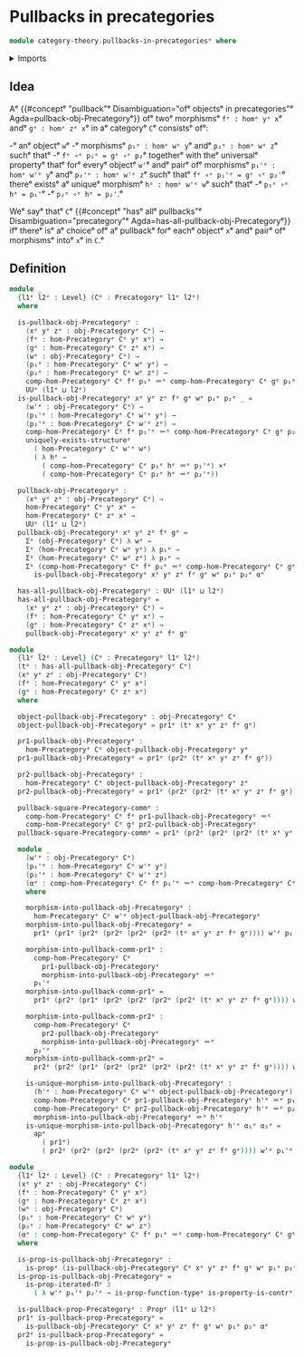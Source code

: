 # Pullbacks in precategories

```agda
module category-theory.pullbacks-in-precategoriesᵉ where
```

<details><summary>Imports</summary>

```agda
open import category-theory.precategoriesᵉ

open import foundation.action-on-identifications-functionsᵉ
open import foundation.cartesian-product-typesᵉ
open import foundation.contractible-typesᵉ
open import foundation.dependent-pair-typesᵉ
open import foundation.identity-typesᵉ
open import foundation.iterated-dependent-product-typesᵉ
open import foundation.propositionsᵉ
open import foundation.uniqueness-quantificationᵉ
open import foundation.universe-levelsᵉ
```

</details>

## Idea

Aᵉ
{{#conceptᵉ "pullback"ᵉ Disambiguation="ofᵉ objectsᵉ in precategories"ᵉ Agda=pullback-obj-Precategoryᵉ}}
ofᵉ twoᵉ morphismsᵉ `fᵉ : homᵉ yᵉ x`ᵉ andᵉ `gᵉ : homᵉ zᵉ x`ᵉ in aᵉ categoryᵉ `C`ᵉ consistsᵉ ofᵉ:

-ᵉ anᵉ objectᵉ `w`ᵉ
-ᵉ morphismsᵉ `p₁ᵉ : homᵉ wᵉ y`ᵉ andᵉ `p₂ᵉ : homᵉ wᵉ z`ᵉ suchᵉ thatᵉ
-ᵉ `fᵉ ∘ᵉ p₁ᵉ = gᵉ ∘ᵉ p₂`ᵉ togetherᵉ with theᵉ universalᵉ propertyᵉ thatᵉ forᵉ everyᵉ objectᵉ
  `w'`ᵉ andᵉ pairᵉ ofᵉ morphismsᵉ `p₁'ᵉ : homᵉ w'ᵉ y`ᵉ andᵉ `p₂'ᵉ : homᵉ w'ᵉ z`ᵉ suchᵉ thatᵉ
  `fᵉ ∘ᵉ p₁'ᵉ = gᵉ ∘ᵉ p₂'`ᵉ thereᵉ existsᵉ aᵉ uniqueᵉ morphismᵉ `hᵉ : homᵉ w'ᵉ w`ᵉ suchᵉ thatᵉ
-ᵉ `p₁ᵉ ∘ᵉ hᵉ = p₁'`ᵉ
-ᵉ `p₂ᵉ ∘ᵉ hᵉ = p₂'`.ᵉ

Weᵉ sayᵉ thatᵉ `C`ᵉ
{{#conceptᵉ "hasᵉ allᵉ pullbacks"ᵉ Disambiguation="precategory"ᵉ Agda=has-all-pullback-obj-Precategoryᵉ}}
ifᵉ thereᵉ isᵉ aᵉ choiceᵉ ofᵉ aᵉ pullbackᵉ forᵉ eachᵉ objectᵉ `x`ᵉ andᵉ pairᵉ ofᵉ morphismsᵉ
intoᵉ `x`ᵉ in `C`.ᵉ

## Definition

```agda
module _
  {l1ᵉ l2ᵉ : Level} (Cᵉ : Precategoryᵉ l1ᵉ l2ᵉ)
  where

  is-pullback-obj-Precategoryᵉ :
    (xᵉ yᵉ zᵉ : obj-Precategoryᵉ Cᵉ) →
    (fᵉ : hom-Precategoryᵉ Cᵉ yᵉ xᵉ) →
    (gᵉ : hom-Precategoryᵉ Cᵉ zᵉ xᵉ) →
    (wᵉ : obj-Precategoryᵉ Cᵉ) →
    (p₁ᵉ : hom-Precategoryᵉ Cᵉ wᵉ yᵉ) →
    (p₂ᵉ : hom-Precategoryᵉ Cᵉ wᵉ zᵉ) →
    comp-hom-Precategoryᵉ Cᵉ fᵉ p₁ᵉ ＝ᵉ comp-hom-Precategoryᵉ Cᵉ gᵉ p₂ᵉ →
    UUᵉ (l1ᵉ ⊔ l2ᵉ)
  is-pullback-obj-Precategoryᵉ xᵉ yᵉ zᵉ fᵉ gᵉ wᵉ p₁ᵉ p₂ᵉ _ =
    (w'ᵉ : obj-Precategoryᵉ Cᵉ) →
    (p₁'ᵉ : hom-Precategoryᵉ Cᵉ w'ᵉ yᵉ) →
    (p₂'ᵉ : hom-Precategoryᵉ Cᵉ w'ᵉ zᵉ) →
    comp-hom-Precategoryᵉ Cᵉ fᵉ p₁'ᵉ ＝ᵉ comp-hom-Precategoryᵉ Cᵉ gᵉ p₂'ᵉ →
    uniquely-exists-structureᵉ
      ( hom-Precategoryᵉ Cᵉ w'ᵉ wᵉ)
      ( λ hᵉ →
        ( comp-hom-Precategoryᵉ Cᵉ p₁ᵉ hᵉ ＝ᵉ p₁'ᵉ) ×ᵉ
        ( comp-hom-Precategoryᵉ Cᵉ p₂ᵉ hᵉ ＝ᵉ p₂'ᵉ))

  pullback-obj-Precategoryᵉ :
    (xᵉ yᵉ zᵉ : obj-Precategoryᵉ Cᵉ) →
    hom-Precategoryᵉ Cᵉ yᵉ xᵉ →
    hom-Precategoryᵉ Cᵉ zᵉ xᵉ →
    UUᵉ (l1ᵉ ⊔ l2ᵉ)
  pullback-obj-Precategoryᵉ xᵉ yᵉ zᵉ fᵉ gᵉ =
    Σᵉ (obj-Precategoryᵉ Cᵉ) λ wᵉ →
    Σᵉ (hom-Precategoryᵉ Cᵉ wᵉ yᵉ) λ p₁ᵉ →
    Σᵉ (hom-Precategoryᵉ Cᵉ wᵉ zᵉ) λ p₂ᵉ →
    Σᵉ (comp-hom-Precategoryᵉ Cᵉ fᵉ p₁ᵉ ＝ᵉ comp-hom-Precategoryᵉ Cᵉ gᵉ p₂ᵉ) λ αᵉ →
      is-pullback-obj-Precategoryᵉ xᵉ yᵉ zᵉ fᵉ gᵉ wᵉ p₁ᵉ p₂ᵉ αᵉ

  has-all-pullback-obj-Precategoryᵉ : UUᵉ (l1ᵉ ⊔ l2ᵉ)
  has-all-pullback-obj-Precategoryᵉ =
    (xᵉ yᵉ zᵉ : obj-Precategoryᵉ Cᵉ) →
    (fᵉ : hom-Precategoryᵉ Cᵉ yᵉ xᵉ) →
    (gᵉ : hom-Precategoryᵉ Cᵉ zᵉ xᵉ) →
    pullback-obj-Precategoryᵉ xᵉ yᵉ zᵉ fᵉ gᵉ

module _
  {l1ᵉ l2ᵉ : Level} (Cᵉ : Precategoryᵉ l1ᵉ l2ᵉ)
  (tᵉ : has-all-pullback-obj-Precategoryᵉ Cᵉ)
  (xᵉ yᵉ zᵉ : obj-Precategoryᵉ Cᵉ)
  (fᵉ : hom-Precategoryᵉ Cᵉ yᵉ xᵉ)
  (gᵉ : hom-Precategoryᵉ Cᵉ zᵉ xᵉ)
  where

  object-pullback-obj-Precategoryᵉ : obj-Precategoryᵉ Cᵉ
  object-pullback-obj-Precategoryᵉ = pr1ᵉ (tᵉ xᵉ yᵉ zᵉ fᵉ gᵉ)

  pr1-pullback-obj-Precategoryᵉ :
    hom-Precategoryᵉ Cᵉ object-pullback-obj-Precategoryᵉ yᵉ
  pr1-pullback-obj-Precategoryᵉ = pr1ᵉ (pr2ᵉ (tᵉ xᵉ yᵉ zᵉ fᵉ gᵉ))

  pr2-pullback-obj-Precategoryᵉ :
    hom-Precategoryᵉ Cᵉ object-pullback-obj-Precategoryᵉ zᵉ
  pr2-pullback-obj-Precategoryᵉ = pr1ᵉ (pr2ᵉ (pr2ᵉ (tᵉ xᵉ yᵉ zᵉ fᵉ gᵉ)))

  pullback-square-Precategory-commᵉ :
    comp-hom-Precategoryᵉ Cᵉ fᵉ pr1-pullback-obj-Precategoryᵉ ＝ᵉ
    comp-hom-Precategoryᵉ Cᵉ gᵉ pr2-pullback-obj-Precategoryᵉ
  pullback-square-Precategory-commᵉ = pr1ᵉ (pr2ᵉ (pr2ᵉ (pr2ᵉ (tᵉ xᵉ yᵉ zᵉ fᵉ gᵉ))))

  module _
    (w'ᵉ : obj-Precategoryᵉ Cᵉ)
    (p₁'ᵉ : hom-Precategoryᵉ Cᵉ w'ᵉ yᵉ)
    (p₂'ᵉ : hom-Precategoryᵉ Cᵉ w'ᵉ zᵉ)
    (αᵉ : comp-hom-Precategoryᵉ Cᵉ fᵉ p₁'ᵉ ＝ᵉ comp-hom-Precategoryᵉ Cᵉ gᵉ p₂'ᵉ)
    where

    morphism-into-pullback-obj-Precategoryᵉ :
      hom-Precategoryᵉ Cᵉ w'ᵉ object-pullback-obj-Precategoryᵉ
    morphism-into-pullback-obj-Precategoryᵉ =
      pr1ᵉ (pr1ᵉ (pr2ᵉ (pr2ᵉ (pr2ᵉ (pr2ᵉ (tᵉ xᵉ yᵉ zᵉ fᵉ gᵉ)))) w'ᵉ p₁'ᵉ p₂'ᵉ αᵉ))

    morphism-into-pullback-comm-pr1ᵉ :
      comp-hom-Precategoryᵉ Cᵉ
        pr1-pullback-obj-Precategoryᵉ
        morphism-into-pullback-obj-Precategoryᵉ ＝ᵉ
      p₁'ᵉ
    morphism-into-pullback-comm-pr1ᵉ =
      pr1ᵉ (pr2ᵉ (pr1ᵉ (pr2ᵉ (pr2ᵉ (pr2ᵉ (pr2ᵉ (tᵉ xᵉ yᵉ zᵉ fᵉ gᵉ)))) w'ᵉ p₁'ᵉ p₂'ᵉ αᵉ)))

    morphism-into-pullback-comm-pr2ᵉ :
      comp-hom-Precategoryᵉ Cᵉ
        pr2-pullback-obj-Precategoryᵉ
        morphism-into-pullback-obj-Precategoryᵉ ＝ᵉ
      p₂'ᵉ
    morphism-into-pullback-comm-pr2ᵉ =
      pr2ᵉ (pr2ᵉ (pr1ᵉ (pr2ᵉ (pr2ᵉ (pr2ᵉ (pr2ᵉ (tᵉ xᵉ yᵉ zᵉ fᵉ gᵉ)))) w'ᵉ p₁'ᵉ p₂'ᵉ αᵉ)))

    is-unique-morphism-into-pullback-obj-Precategoryᵉ :
      (h'ᵉ : hom-Precategoryᵉ Cᵉ w'ᵉ object-pullback-obj-Precategoryᵉ) →
      comp-hom-Precategoryᵉ Cᵉ pr1-pullback-obj-Precategoryᵉ h'ᵉ ＝ᵉ p₁'ᵉ →
      comp-hom-Precategoryᵉ Cᵉ pr2-pullback-obj-Precategoryᵉ h'ᵉ ＝ᵉ p₂'ᵉ →
      morphism-into-pullback-obj-Precategoryᵉ ＝ᵉ h'ᵉ
    is-unique-morphism-into-pullback-obj-Precategoryᵉ h'ᵉ α₁ᵉ α₂ᵉ =
      apᵉ
        ( pr1ᵉ)
        ( pr2ᵉ (pr2ᵉ (pr2ᵉ (pr2ᵉ (pr2ᵉ (tᵉ xᵉ yᵉ zᵉ fᵉ gᵉ)))) w'ᵉ p₁'ᵉ p₂'ᵉ αᵉ) (h'ᵉ ,ᵉ α₁ᵉ ,ᵉ α₂ᵉ))

module _
  {l1ᵉ l2ᵉ : Level} (Cᵉ : Precategoryᵉ l1ᵉ l2ᵉ)
  (xᵉ yᵉ zᵉ : obj-Precategoryᵉ Cᵉ)
  (fᵉ : hom-Precategoryᵉ Cᵉ yᵉ xᵉ)
  (gᵉ : hom-Precategoryᵉ Cᵉ zᵉ xᵉ)
  (wᵉ : obj-Precategoryᵉ Cᵉ)
  (p₁ᵉ : hom-Precategoryᵉ Cᵉ wᵉ yᵉ)
  (p₂ᵉ : hom-Precategoryᵉ Cᵉ wᵉ zᵉ)
  (αᵉ : comp-hom-Precategoryᵉ Cᵉ fᵉ p₁ᵉ ＝ᵉ comp-hom-Precategoryᵉ Cᵉ gᵉ p₂ᵉ)
  where

  is-prop-is-pullback-obj-Precategoryᵉ :
    is-propᵉ (is-pullback-obj-Precategoryᵉ Cᵉ xᵉ yᵉ zᵉ fᵉ gᵉ wᵉ p₁ᵉ p₂ᵉ αᵉ)
  is-prop-is-pullback-obj-Precategoryᵉ =
    is-prop-iterated-Πᵉ 3
      ( λ w'ᵉ p₁'ᵉ p₂'ᵉ → is-prop-function-typeᵉ is-property-is-contrᵉ)

  is-pullback-prop-Precategoryᵉ : Propᵉ (l1ᵉ ⊔ l2ᵉ)
  pr1ᵉ is-pullback-prop-Precategoryᵉ =
    is-pullback-obj-Precategoryᵉ Cᵉ xᵉ yᵉ zᵉ fᵉ gᵉ wᵉ p₁ᵉ p₂ᵉ αᵉ
  pr2ᵉ is-pullback-prop-Precategoryᵉ =
    is-prop-is-pullback-obj-Precategoryᵉ
```